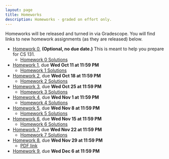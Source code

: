 ```yaml
---
layout: page
title: Homeworks
description: Homeworks - graded on effort only.
---
```


Homeworks will be released and turned in via Gradescope.  You will find links to new homework assignments (as they are released) below.

- [Homework 0](https://docs.google.com/document/d/1dil1xXKEYaJN6Y1iHrayu8qdJ6CVyk0cyt4H1uk5R1g/view), **(Optional, no due date.)**  This is meant to help you prepare for CS 131.
  - [Homework 0 Solutions](https://docs.google.com/document/d/1dil1xXKEYaJN6Y1iHrayu8qdJ6CVyk0cyt4H1uk5R1g/view#heading=h.qeo2khtmpkh)
- [Homework 1](https://www.gradescope.com/courses/626344/assignments/3473085), due **Wed Oct 11 at 11:59 PM**
  - [Homework 1 Solutions](https://docs.google.com/document/d/1MtjfnUk6IpNHS_05qr85vVQvEDUJSMmTKsDnShutr0k/edit?usp=share_link)
- [Homework 2](https://www.gradescope.com/courses/626344/assignments/3513220), due **Wed Oct 18 at 11:59 PM**
  - [Homework 2 Solutions](https://docs.google.com/document/d/1qdlZD_vx3HHJDw9clKlJJvwbSwDYEfEyO0g8mONMNWI/edit?usp=sharing)
- [Homework 3](https://www.gradescope.com/courses/626344/assignments/3550828), due **Wed Oct 25 at 11:59 PM**
  - [Homework 3 Solutions](https://docs.google.com/document/d/1qCsl7-Pdx3aefuXwIEcWWcdV3hsvc4Mx6PkEwvD0xhY/edit?usp=sharing)
- [Homework 4](https://www.gradescope.com/courses/626344/assignments/3588774), due **Wed Nov 1 at 11:59 PM**
  - [Homework 4 Solutions](https://docs.google.com/document/d/1wPITKFxHVmczJb66Sf7vrIaEgA1cCUdSKLoFQfDbWu8/edit?usp=sharing)
- [Homework 5](https://www.gradescope.com/courses/626344/assignments/3622513), due **Wed Nov 8 at 11:59 PM**
  - [Homework 5 Solutions](https://docs.google.com/document/d/1LU-RLvYf8dZUM6I570WIht7GC4kwSFdeOFxr28L_Auk/edit?usp=sharing)
- [Homework 6](https://www.gradescope.com/courses/626344/assignments/3658060), due **Wed Nov 15 at 11:59 PM**
  - [Homework 6 Solutions](https://docs.google.com/document/d/1gKEKz25fMRli4hlLNMOY-HtcF7a-9gmOaGp2bB6hlqM/edit?usp=sharing)
- [Homework 7](https://www.gradescope.com/courses/626344/assignments/3691696), due **Wed Nov 22 at 11:59 PM**
  - [Homework 7 Solutions](https://docs.google.com/document/d/1LuwnmP2apKsXR19xGhCRStfbgzKqgvg12ndYc3XMA7k/edit?usp=sharing)
- [Homework 8](https://www.gradescope.com/courses/626344/assignments/3718326), due **Wed Nov 29 at 11:59 PM**
  - [PDF link](https://docs.google.com/document/d/1Nlq4soe7DFPpNvAeK-EUcCsn5Bodu0wpQ4Cdcg4VSG0/edit?usp=drive_link)
- [Homework 9](https://www.gradescope.com/courses/626344/assignments/3743943), due **Wed Dec 6 at 11:59 PM**
